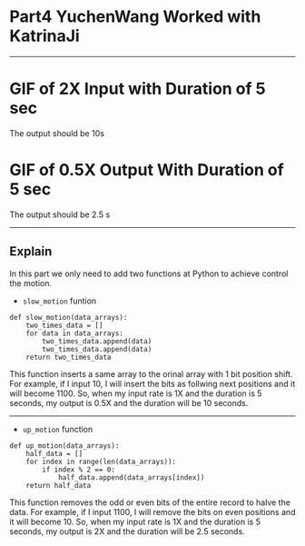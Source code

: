 # Part4 YuchenWang Worked with KatrinaJi

---
# GIF of 2X Input with Duration of 5 sec



The output should be 10s



# GIF of 0.5X Output With Duration of 5 sec



The output should be 2.5 s

---

## Explain 

In this part we only need to add two functions at Python to achieve control the motion.

- `slow_motion`  funtion

```
def slow_motion(data_arrays):
    two_times_data = []
    for data in data_arrays:
        two_times_data.append(data)
        two_times_data.append(data)
    return two_times_data
```

This function inserts a same array to the orinal array with 1 bit position shift. For example, if I input 10, I will insert the bits as follwing next positions and it will become 1100. So, when my input rate is 1X and the duration is 5 seconds, my output is 0.5X and the duration will be 10 seconds.

---

- `up_motion` function

```
def up_motion(data_arrays):
    half_data = []
    for index in range(len(data_arrays)):
        if index % 2 == 0:
            half_data.append(data_arrays[index])
    return half_data
```

This function removes the odd or even bits of the entire record to halve the data. For example, if I input 1100, I will remove the bits on even positions and it will become 10. So, when my input rate is 1X and the duration is 5 seconds, my output is 2X and the duration will be 2.5 seconds.

